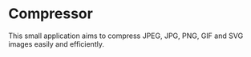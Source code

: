 # Compressor
This small application aims to compress JPEG, JPG, PNG, GIF and SVG images easily and efficiently.
